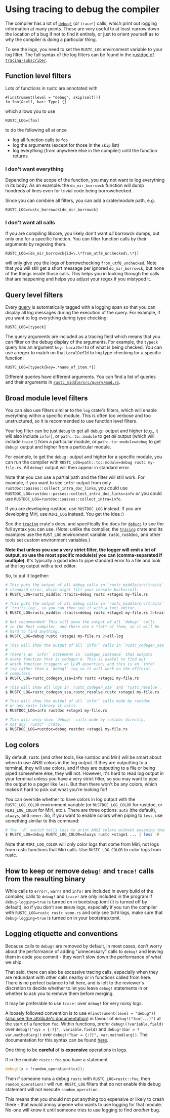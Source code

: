# Using tracing to debug the compiler

The compiler has a lot of [`debug!`] (or `trace!`) calls, which print out logging information
at many points. These are very useful to at least narrow down the location of
a bug if not to find it entirely, or just to orient yourself as to why the
compiler is doing a particular thing.

[`debug!`]: https://docs.rs/tracing/0.1/tracing/macro.debug.html

To see the logs, you need to set the `RUSTC_LOG` environment variable to your
log filter. The full syntax of the log filters can be found in the [rustdoc
of `tracing-subscriber`](https://docs.rs/tracing-subscriber/0.2.24/tracing_subscriber/filter/struct.EnvFilter.html#directives).

## Function level filters

Lots of functions in rustc are annotated with

```
#[instrument(level = "debug", skip(self))]
fn foo(&self, bar: Type) {}
```

which allows you to use

```
RUSTC_LOG=[foo]
```

to do the following all at once

* log all function calls to `foo`
* log the arguments (except for those in the `skip` list)
* log everything (from anywhere else in the compiler) until the function returns

### I don't want everything

Depending on the scope of the function, you may not want to log everything in its body.
As an example: the `do_mir_borrowck` function will dump hundreds of lines even for trivial
code being borrowchecked.

Since you can combine all filters, you can add a crate/module path, e.g.

```
RUSTC_LOG=rustc_borrowck[do_mir_borrowck]
```

### I don't want all calls

If you are compiling libcore, you likely don't want *all* borrowck dumps, but only one
for a specific function. You can filter function calls by their arguments by regexing them.

```
RUSTC_LOG=[do_mir_borrowck{id=\.\*from_utf8_unchecked\.\*}]
```

will only give you the logs of borrowchecking `from_utf8_unchecked`. Note that you will
still get a short message per ignored `do_mir_borrowck`, but none of the things inside those
calls. This helps you in looking through the calls that are happening and helps you adjust
your regex if you mistyped it.

## Query level filters

Every [query](query.md) is automatically tagged with a logging span so that
you can display all log messages during the execution of the query. For
example, if you want to log everything during type checking:

```
RUSTC_LOG=[typeck]
```

The query arguments are included as a tracing field which means that you can
filter on the debug display of the arguments. For example, the `typeck` query
has an argument `key: LocalDefId` of what is being checked. You can use a
regex to match on that `LocalDefId` to log type checking for a specific
function:

```
RUSTC_LOG=[typeck{key=.*name_of_item.*}]
```

Different queries have different arguments. You can find a list of queries and
their arguments in
[`rustc_middle/src/query/mod.rs`](https://github.com/rust-lang/rust/blob/master/compiler/rustc_middle/src/query/mod.rs#L18).

## Broad module level filters

You can also use filters similar to the `log` crate's filters, which will enable
everything within a specific module. This is often too verbose and too unstructured,
so it is recommended to use function level filters.

Your log filter can be just `debug` to get all `debug!` output and
higher (e.g., it will also include `info!`), or `path::to::module` to get *all*
output (which will include `trace!`) from a particular module, or
`path::to::module=debug` to get `debug!` output and higher from a particular
module.

For example, to get the `debug!` output and higher for a specific module, you
can run the compiler with `RUSTC_LOG=path::to::module=debug rustc my-file.rs`.
All `debug!` output will then appear in standard error.

Note that you can use a partial path and the filter will still work. For
example, if you want to see `info!` output from only
`rustdoc::passes::collect_intra_doc_links`, you could use
`RUSTDOC_LOG=rustdoc::passes::collect_intra_doc_links=info` *or* you could use
`RUSTDOC_LOG=rustdoc::passes::collect_intra=info`.

If you are developing rustdoc, use `RUSTDOC_LOG` instead. If you are developing
Miri, use `MIRI_LOG` instead. You get the idea :)

See the [`tracing`] crate's docs, and specifically the docs for [`debug!`] to
see the full syntax you can use. (Note: unlike the compiler, the [`tracing`]
crate and its examples use the `RUST_LOG` environment variable. rustc, rustdoc,
and other tools set custom environment variables.)

**Note that unless you use a very strict filter, the logger will emit a lot of
output, so use the most specific module(s) you can (comma-separated if
multiple)**. It's typically a good idea to pipe standard error to a file and
look at the log output with a text editor.

So, to put it together:

```bash
# This puts the output of all debug calls in `rustc_middle/src/traits` into
# standard error, which might fill your console backscroll.
$ RUSTC_LOG=rustc_middle::traits=debug rustc +stage1 my-file.rs

# This puts the output of all debug calls in `rustc_middle/src/traits` in
# `traits-log`, so you can then see it with a text editor.
$ RUSTC_LOG=rustc_middle::traits=debug rustc +stage1 my-file.rs 2>traits-log

# Not recommended! This will show the output of all `debug!` calls
# in the Rust compiler, and there are a *lot* of them, so it will be
# hard to find anything.
$ RUSTC_LOG=debug rustc +stage1 my-file.rs 2>all-log

# This will show the output of all `info!` calls in `rustc_codegen_ssa`.
#
# There's an `info!` statement in `codegen_instance` that outputs
# every function that is codegen'd. This is useful to find out
# which function triggers an LLVM assertion, and this is an `info!`
# log rather than a `debug!` log so it will work on the official
# compilers.
$ RUSTC_LOG=rustc_codegen_ssa=info rustc +stage1 my-file.rs

# This will show all logs in `rustc_codegen_ssa` and `rustc_resolve`.
$ RUSTC_LOG=rustc_codegen_ssa,rustc_resolve rustc +stage1 my-file.rs

# This will show the output of all `info!` calls made by rustdoc
# or any rustc library it calls.
$ RUSTDOC_LOG=info rustdoc +stage1 my-file.rs

# This will only show `debug!` calls made by rustdoc directly,
# not any `rustc*` crate.
$ RUSTDOC_LOG=rustdoc=debug rustdoc +stage1 my-file.rs
```

## Log colors

By default, rustc (and other tools, like rustdoc and Miri) will be smart about
when to use ANSI colors in the log output. If they are outputting to a terminal,
they will use colors, and if they are outputting to a file or being piped
somewhere else, they will not. However, it's hard to read log output in your
terminal unless you have a very strict filter, so you may want to pipe the
output to a pager like `less`. But then there won't be any colors, which makes
it hard to pick out what you're looking for!

You can override whether to have colors in log output with the `RUSTC_LOG_COLOR`
environment variable (or `RUSTDOC_LOG_COLOR` for rustdoc, or `MIRI_LOG_COLOR`
for Miri, etc.). There are three options: `auto` (the default), `always`, and
`never`. So, if you want to enable colors when piping to `less`, use something
similar to this command:

```bash
# The `-R` switch tells less to print ANSI colors without escaping them.
$ RUSTC_LOG=debug RUSTC_LOG_COLOR=always rustc +stage1 ... | less -R
```

Note that `MIRI_LOG_COLOR` will only color logs that come from Miri, not logs
from rustc functions that Miri calls. Use `RUSTC_LOG_COLOR` to color logs from
rustc.

## How to keep or remove `debug!` and `trace!` calls from the resulting binary

While calls to `error!`, `warn!` and `info!` are included in every build of the compiler,
calls to `debug!` and `trace!` are only included in the program if
`debug-logging=true` is turned on in bootstrap.toml (it is
turned off by default), so if you don't see `DEBUG` logs, especially
if you run the compiler with `RUSTC_LOG=rustc rustc some.rs` and only see
`INFO` logs, make sure that `debug-logging=true` is turned on in your
bootstrap.toml.

## Logging etiquette and conventions

Because calls to `debug!` are removed by default, in most cases, don't worry
about the performance of adding "unnecessary" calls to `debug!` and leaving them in code you
commit - they won't slow down the performance of what we ship.

That said, there can also be excessive tracing calls, especially
when they are redundant with other calls nearby or in functions called from
here. There is no perfect balance to hit here, and is left to the reviewer's
discretion to decide whether to let you leave `debug!` statements in or whether to ask
you to remove them before merging.

It may be preferable to use `trace!` over `debug!` for very noisy logs.

A loosely followed convention is to use `#[instrument(level = "debug")]`
([also see the attribute's documentation](https://docs.rs/tracing-attributes/0.1.17/tracing_attributes/attr.instrument.html))
in favour of `debug!("foo(...)")` at the start of a function `foo`.
Within functions, prefer `debug!(?variable.field)` over `debug!("xyz = {:?}", variable.field)`
and `debug!(bar = ?var.method(arg))` over `debug!("bar = {:?}", var.method(arg))`.
The documentation for this syntax can be found [here](https://docs.rs/tracing/0.1.28/tracing/#recording-fields).

One thing to be **careful** of is **expensive** operations in logs.

If in the module `rustc::foo` you have a statement

```Rust
debug!(x = ?random_operation(tcx));
```

Then if someone runs a debug `rustc` with `RUSTC_LOG=rustc::foo`, then
`random_operation()` will run. `RUSTC_LOG` filters that do not enable this
debug statement will not execute `random_operation`.

This means that you should not put anything too expensive or likely to crash
there - that would annoy anyone who wants to use logging for that module.
No-one will know it until someone tries to use logging to find *another* bug.

[`tracing`]: https://docs.rs/tracing
